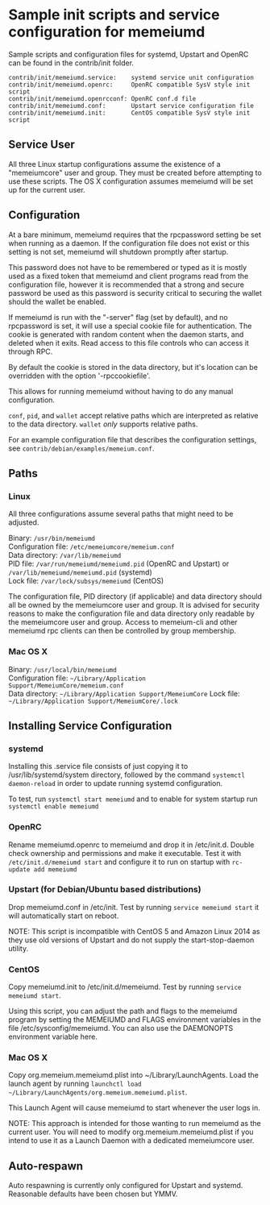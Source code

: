 # Sample init scripts and service configuration for memeiumd

Sample scripts and configuration files for systemd, Upstart and OpenRC
can be found in the contrib/init folder.

    contrib/init/memeiumd.service:    systemd service unit configuration
    contrib/init/memeiumd.openrc:     OpenRC compatible SysV style init script
    contrib/init/memeiumd.openrcconf: OpenRC conf.d file
    contrib/init/memeiumd.conf:       Upstart service configuration file
    contrib/init/memeiumd.init:       CentOS compatible SysV style init script

## Service User

All three Linux startup configurations assume the existence of a "memeiumcore" user
and group. They must be created before attempting to use these scripts.
The OS X configuration assumes memeiumd will be set up for the current user.

## Configuration

At a bare minimum, memeiumd requires that the rpcpassword setting be set
when running as a daemon. If the configuration file does not exist or this
setting is not set, memeiumd will shutdown promptly after startup.

This password does not have to be remembered or typed as it is mostly used
as a fixed token that memeiumd and client programs read from the configuration
file, however it is recommended that a strong and secure password be used
as this password is security critical to securing the wallet should the
wallet be enabled.

If memeiumd is run with the "-server" flag (set by default), and no rpcpassword is set,
it will use a special cookie file for authentication. The cookie is generated with random
content when the daemon starts, and deleted when it exits. Read access to this file
controls who can access it through RPC.

By default the cookie is stored in the data directory, but it's location can be overridden
with the option '-rpccookiefile'.

This allows for running memeiumd without having to do any manual configuration.

`conf`, `pid`, and `wallet` accept relative paths which are interpreted as
relative to the data directory. `wallet` _only_ supports relative paths.

For an example configuration file that describes the configuration settings,
see `contrib/debian/examples/memeium.conf`.

## Paths

### Linux

All three configurations assume several paths that might need to be adjusted.

Binary: `/usr/bin/memeiumd`  
Configuration file: `/etc/memeiumcore/memeium.conf`  
Data directory: `/var/lib/memeiumd`  
PID file: `/var/run/memeiumd/memeiumd.pid` (OpenRC and Upstart) or `/var/lib/memeiumd/memeiumd.pid` (systemd)  
Lock file: `/var/lock/subsys/memeiumd` (CentOS)

The configuration file, PID directory (if applicable) and data directory
should all be owned by the memeiumcore user and group. It is advised for security
reasons to make the configuration file and data directory only readable by the
memeiumcore user and group. Access to memeium-cli and other memeiumd rpc clients
can then be controlled by group membership.

### Mac OS X

Binary: `/usr/local/bin/memeiumd`  
Configuration file: `~/Library/Application Support/MemeiumCore/memeium.conf`  
Data directory: `~/Library/Application Support/MemeiumCore`
Lock file: `~/Library/Application Support/MemeiumCore/.lock`

## Installing Service Configuration

### systemd

Installing this .service file consists of just copying it to
/usr/lib/systemd/system directory, followed by the command
`systemctl daemon-reload` in order to update running systemd configuration.

To test, run `systemctl start memeiumd` and to enable for system startup run
`systemctl enable memeiumd`

### OpenRC

Rename memeiumd.openrc to memeiumd and drop it in /etc/init.d. Double
check ownership and permissions and make it executable. Test it with
`/etc/init.d/memeiumd start` and configure it to run on startup with
`rc-update add memeiumd`

### Upstart (for Debian/Ubuntu based distributions)

Drop memeiumd.conf in /etc/init. Test by running `service memeiumd start`
it will automatically start on reboot.

NOTE: This script is incompatible with CentOS 5 and Amazon Linux 2014 as they
use old versions of Upstart and do not supply the start-stop-daemon utility.

### CentOS

Copy memeiumd.init to /etc/init.d/memeiumd. Test by running `service memeiumd start`.

Using this script, you can adjust the path and flags to the memeiumd program by
setting the MEMEIUMD and FLAGS environment variables in the file
/etc/sysconfig/memeiumd. You can also use the DAEMONOPTS environment variable here.

### Mac OS X

Copy org.memeium.memeiumd.plist into ~/Library/LaunchAgents. Load the launch agent by
running `launchctl load ~/Library/LaunchAgents/org.memeium.memeiumd.plist`.

This Launch Agent will cause memeiumd to start whenever the user logs in.

NOTE: This approach is intended for those wanting to run memeiumd as the current user.
You will need to modify org.memeium.memeiumd.plist if you intend to use it as a
Launch Daemon with a dedicated memeiumcore user.

## Auto-respawn

Auto respawning is currently only configured for Upstart and systemd.
Reasonable defaults have been chosen but YMMV.
